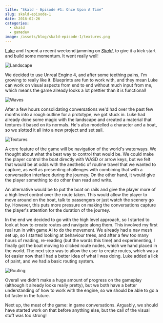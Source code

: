 ```yaml
---
title: "Skald - Episode #1: Once Upon A Time"
slug: skald-episode-1
date: 2016-02-26
categories:
  - skald
  - gamedev
image: /assets/blog/skald-episode-1/textures.png
---
```


[Luke](http://www.luketovee.com/) and I spent a recent weekend jamming on
[_Skald_](/blog/skald), to give it a kick start and build some momentum. It went
really well!

![Landscape](/assets/blog/skald-episode-1/landscape.gif)

We decided to use Unreal Engine 4, and after some teething pains, I'm growing to
really like it. Blueprints are fun to work with, and they mean Luke can work on
visual aspects from end to end without much input from me, which means the game
already looks a lot prettier than it is functional!

![Waves](/assets/blog/skald-episode-1/waves.gif)

After a few hours consolidating conversations we'd had over the past few months
into a rough outline for a prototype, we got stuck in. Luke had already done
some magic with the landscape and created a material that textures it based on
its normals. He's also modelled a character and a boat, so we slotted it all
into a new project and set sail.

![Textures](/assets/blog/skald-episode-1/textures.png)

A core feature of the game will be navigation of the world's waterways. We
thought about what the best way to control that would be. We could make the
player control the boat directly with WASD or arrow keys, but we felt that would
be at odds with the aesthetic of routine travel that we wanted to capture, as
well as presenting challenges with combining that with a conversation interface
during the journey. On the other hand, it would give the player something to do
other than read and write.

An alternative would be to put the boat on rails and give the player more of a
high level control over the route taken. This would allow the player to move
around on the boat, talk to passengers or just watch the scenery go by. However,
this puts more pressure on making the conversations capture the player's
attention for the duration of the journey.

In the end we decided to go with the high level approach, so I started to look
at how to create routes and navigate along them. This involved my first real run
in with game AI to do the movement. We already had a nav mesh set up, so I
started looking at behaviour trees, and after a few too many hours of reading,
re-reading (but the words this time) and experimenting, I finally got the boat
moving to clicked route nodes, which we hand placed in the world. The next step
was to allow the user to create routes, which was a lot easier now that I had a
better idea of what I was doing. Luke added a lick of paint, and we had a basic
routing system.

![Routing](/assets/blog/skald-episode-1/routing.gif)

Overall we didn't make a huge amount of progress on the gameplay (although it
already looks really pretty), but we both have a better understanding of how to
work with the engine, so we should be able to go a bit faster in the future.

Next up, the meat of the game: in game conversations. Arguably, we should have
started work on that before anything else, but the call of the visual stuff was
too strong!
